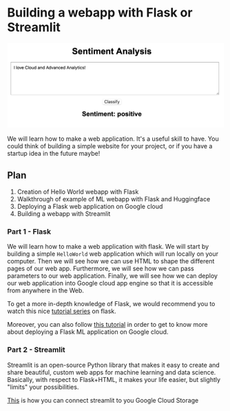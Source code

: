 # Building a webapp with Flask or Streamlit

![alt text](ml_demo.png)


We will learn how to make a web application. It's a useful skill to have. You could think of building a simple website for your project, or if you have a startup idea in the future maybe!

## Plan
1. Creation of Hello World webapp with Flask
2. Walkthrough of example of ML webapp with Flask and Huggingface
3. Deploying a Flask web application on Google cloud
4. Building a webapp with Streamlit

### Part 1 - Flask
We will learn how to make a web application with flask. We will start by building a simple `HelloWorld` web application which will run locally on your computer. Then we will see how we can use HTML to shape the different pages of our web app. Furthermore, we will see how we can pass parameters to our web application. Finally, we will see how we can deploy our web application into Google cloud app engine so that it is accessible from anywhere in the Web.

To get a more in-depth knowledge of Flask, we would recommend you to watch this nice <a href="https://youtu.be/mqhxxeeTbu0">tutorial series</a> on flask.

Moreover, you can also follow <a href="https://www.youtube.com/watch?v=RbejfDTHhhg">this tutorial</a> in order to get to know more about deploying a Flask ML application on Google cloud.


### Part 2 - Streamlit

Streamlit is an open-source Python library that makes it easy to create and share beautiful, custom web apps for machine learning and data science. Basically, with respect to Flask+HTML, it makes your life easier, but slightly "limits" your possibilities.

<a href="https://docs.streamlit.io/knowledge-base/tutorials/databases/gcs ">This</a>  is how you can connect streamlit to you Google Cloud Storage
